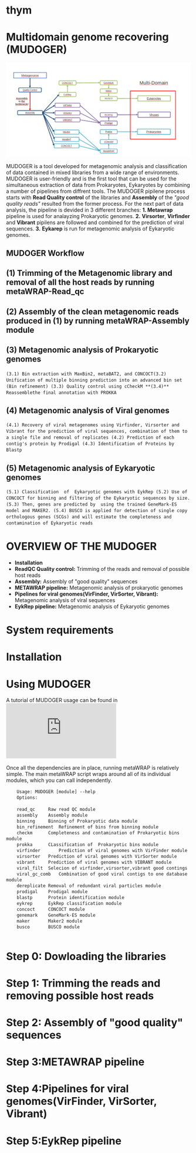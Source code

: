# thym

 # Multidomain genome recovering (MUDOGER)
 
 
 ![](https://github.com/EfthymisF/folder-scripts/blob/master/index.png)
 
 MUDOGER is a tool developed for metagenomic analysis and classification of data contained in mixed libraries from a wide range of environments. MUDOGER is user-friendly  and is the first tool that can be used for the simultaneous extraction of data from Prokaryotes, Eykaryotes by combining a number of pipelines from diffrent tools. The MUDOGER pipilene process starts with **Read Quality control** of the libraries and **Assembly** of the *"good quality reads"* resulted from the former process. For the next part of  data analysis, the pipeline is devided in 3 different branches: **1. Metawrap** pipeline is used for analayzing Prokaryotic genomes. **2.** **Virsorter**, **Virfinder** and **Vibrant** pipilens are followed and combined for the prediction of viral sequences. **3.** **Eykarep** is run for metagenomic analysis of Eykaryotic genomes. 
 

## MUDOGER Workflow

##  (1) Trimming of the Metagenomic library and removal of all the host reads by running  metaWRAP-Read_qc

##  (2) Assembly of the clean metagenomic reads produced in **(1)** by running metaWRAP-Assembly module

##  (3) Metagenomic analysis of Prokaryotic genomes 
``(3.1) Bin extraction with MaxBin2, metaBAT2, and CONCOCT(3.2) Unification of multiple binning prediction into an advanced bin set (Bin refinement) (3.3) Quality control using cCheckM **(3.4)** Reassemblethe final annotation with PROKKA``

##  (4) Metagenomic analysis of Viral genomes
``(4.1) Recovery of viral metagenomes using Virfinder, Virsorter and Vibrant for the prediction of viral sequences, combination of them to a single file and removal of replicates (4.2) Prediction of each contig's protein by Prodigal (4.3) Identification of Proteins by Blastp`` 

##  (5) Metagenomic analysis of Eykaryotic genomes
```(5.1) Classification  of  Eykaryotic genomes with EykRep (5.2) Use of CONCOCT for binning and filtering of the Eykaryotic sequences by size.(5.3) Then, genes are predicted by  using the trained GeneMark-ES model and MAKER2. (5.4) BUSCO is applied for detection of single copy orthologous genes (SCGs) and will estimate the completeness and contamination of Eykaryotic reads```

             


# OVERVIEW OF THE MUDOGER

* **Installation** 
* **ReadQC Quality control:** Trimming of the reads and removal of possible host reads
* **Assembly:** Assembly of "good quality" sequences
* **METAWRAP pipeline:**  Metagenomic analysis of prokaryotic genomes
* **Pipelines for viral genomes(VirFinder, VirSorter, Vibrant):** Metagenomic analysis of viral sequences 
* **EykRep pipeline:** Metagenomic analysis of Eykaryotic genomes


# System requirements


# Installation

# Using MUDOGER
A tutorial of MUDOGER usage can be found in  ![Manual](https://github.com/EfthymisF/new/blob/master/Tutorial.md)

Once all the dependencies are in place, running metaWRAP is relatively simple. The main metaWRAP script wraps around all of its individual modules, which you can call independently.

```MUDOGER -h
	Usage: MUDOGER [module] --help
	Options:

	read_qc		Raw read QC module
	assembly	Assembly module
 	binning		Binning of Prokaryotic data module 
	bin_refinement	Refinement of bins from binning module
	checkm		Completeness and contamination of Prokaryotic bins module
	prokka 		CLassification of  Prokaryotic bins module
 	virfinder   	Prediction of viral genomes with VirFinder module 
	virsorter	Prediction of viral genomes with VirSorter module 
	vibrant		Prediction of viral genomes with VIBRANT module
 	viral_filt	Selecion of virfinder,virsorter,vibrant good contings 
	viral_gc_comb	Combination of good viral contigs to one database module	
	dereplicate	Removal of redundant viral particles module
	prodigal	Prodigal module	
	blastp		Protein identification module
	eykrep		EykRep classification module
	concoct		CONCOCT module
	genemark	GeneMark-ES module
	maker		Maker2 module
	busco		BUSCO module
	
 ```


# Step 0: Dowloading the libraries

# Step 1: Trimming the reads and removing possible host reads

# Step 2: Assembly of "good quality" sequences

# Step 3:METAWRAP pipeline

# Step 4:Pipelines for viral genomes(VirFinder, VirSorter, Vibrant)

# Step 5:EykRep pipeline 
